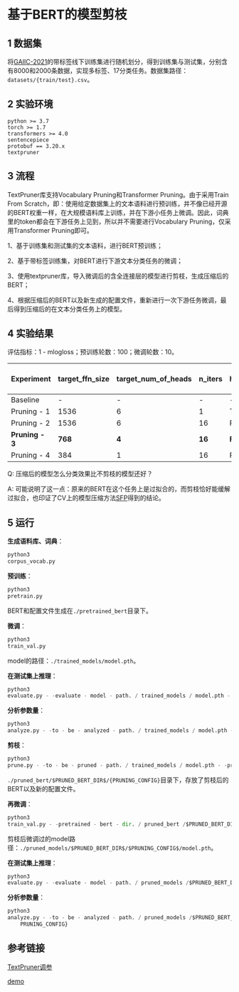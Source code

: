 # 基于BERT的模型剪枝

## 1 数据集

将[GAIIC-2021](https://tianchi.aliyun.com/competition/entrance/531852/information?lang=zh-cn)的带标签线下训练集进行随机划分，得到训练集与测试集，分别含有8000和2000条数据，实现多标签、17分类任务。数据集路径：`datasets/{train/test}.csv`。

## 2 实验环境

```
python >= 3.7
torch >= 1.7
transformers >= 4.0
sentencepiece
protobuf == 3.20.x
textpruner
```

## 3 流程

TextPruner库支持Vocabulary Pruning和Transformer Pruning。由于采用Train From
Scratch，即：使用给定数据集上的文本语料进行预训练，并不像已经开源的BERT权重一样，在大规模语料库上训练，并在下游小任务上微调。因此，词典里的token都会在下游任务上见到，所以并不需要进行Vocabulary
Pruning，仅采用Transformer Pruning即可。

1、基于训练集和测试集的文本语料，进行BERT预训练；

2、基于带标签训练集，对BERT进行下游文本分类任务的微调；

3、使用textpruner库，导入微调后的含全连接层的模型进行剪枝，生成压缩后的BERT；

4、根据压缩后的BERT以及新生成的配置文件，重新进行一次下游任务微调，最后得到压缩后的在文本分类任务上的模型。

## 4 实验结果

评估指标：1 - mlogloss；预训练轮数：100；微调轮数：10。

| Experiment      | target_ffn_size     | target_num_of_heads | n_iters | head_even_masking     | use_logits | Metric     | Memory Usage (MB) |
| --------------- | ------- | -------- | ------- | --------- | ---------- | ---------- | ----------------- |
| Baseline        | -       | -        | -       | -         | -          | 0.8990     | 390.17            |
| Pruning - 1     | 1536    | 6        | 1       | True      | False      | 0.9175     | 228.80            |
| Pruning - 2     | 1536    | 6        | 16      | False     | True       | 0.9193     | 228.80            |
| **Pruning - 3** | **768** | **4**    | **16**  | **False** | **True**   | **0.9114** | **157.50**        |
| Pruning - 4     | 384     | 1        | 16      | False     | True       | 0.8930     | 106.46            |

Q: 压缩后的模型怎么分类效果比不剪枝的模型还好？

A: 可能说明了这一点：原来的BERT在这个任务上是过拟合的，而剪枝恰好能缓解过拟合，也印证了CV上的模型压缩方法[SFP](https://arxiv.org/abs/1808.06866)得到的结论。

## 5 运行

**生成语料库、词典**：

```python
python3
corpus_vocab.py
```

**预训练**：

```python
python3
pretrain.py
```

BERT和配置文件生成在`./pretrained_bert`目录下。

**微调**：

```python
python3
train_val.py
```

model的路径：`./trained_models/model.pth`。

**在测试集上推理**：

```python
python3
evaluate.py - -evaluate - model - path. / trained_models / model.pth - -pretrained - bert - dir. / pretrained_bert /
```

**分析参数量**：

```python
python3
analyze.py - -to - be - analyzed - path. / trained_models / model.pth - -pretrained - bert - dir. / pretrained_bert /
```

**剪枝**：

```python
python3
prune.py - -to - be - pruned - path. / trained_models / model.pth - -prune - bert - save - dir. / pruned_bert /$PRUNED_BERT_DIR$
```

`./pruned_bert/$PRUNED_BERT_DIR$/{PRUNING_CONFIG}`目录下，存放了剪枝后的BERT以及新的配置文件。

**再微调**：

```python
python3
train_val.py - -pretrained - bert - dir. / pruned_bert /$PRUNED_BERT_DIR$ / $PRUNING_CONFIG$ --train - model - save - dir. / pruned_models /$PRUNED_BERT_DIR$ / $PRUNING_CONFIG$
```

剪枝后微调过的model路径：`./pruned_models/$PRUNED_BERT_DIR$/$PRUNING_CONFIG$/model.pth`。

**在测试集上推理**：

```python
python3
evaluate.py - -evaluate - model - path. / pruned_models /$PRUNED_BERT_DIR$ / $PRUNING_CONFIG$ / model.pth - -pretrained - bert - dir. / pruned_bert /$PRUNED_BERT_DIR$ / $PRUNING_CONFIG$
```

**分析参数量**：

```python
python3
analyze.py - -to - be - analyzed - path. / pruned_models /$PRUNED_BERT_DIR$ / $PRUNING_CONFIG$ / model.pth - -pretrained - bert - dir. / pruned_bert /$PRUNED_BERT_DIR} / {
    PRUNING_CONFIG}
```

## 参考链接

[TextPruner调参](https://zhuanlan.zhihu.com/p/469103382)

[demo](https://blog.51cto.com/u_14156307/5274012)

